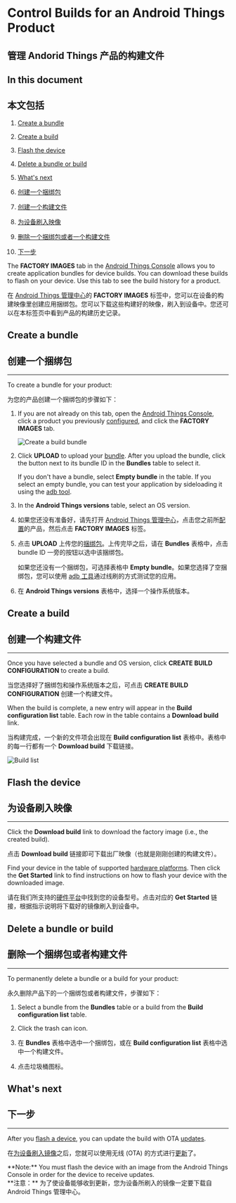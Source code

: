 # Control Builds for an Android Things Product

## 管理 Andorid Things 产品的构建文件

## In this document

## 本文包括

1.  [Create a bundle](#create_a_bundle)
2.  [Create a build](#create_a_build)
3.  [Flash the device](#flash_device)
4.  [Delete a bundle or build](#delete_a_bundle_or_build)
5.  [What's next](#whats-next)


1.  [创建一个捆绑包](#创建一个捆绑包)
2.  [创建一个构建文件](#创建一个构建文件)
3.  [为设备刷入映像](#为设备刷入映像)
4.  [删除一个捆绑包或者一个构建文件](#删除一个捆绑包或者一个构建文件)
5.  [下一步](#下一步)

The **FACTORY IMAGES** tab in the [Android Things Console](https://partner.android.com/things/console) allows you to create application bundles for device builds. You can download these builds to flash on your device. Use this tab to see the build history for a product.

在 [Android Things 管理中心](https://partner.android.com/things/console)的 **FACTORY IMAGES** 标签中，您可以在设备的构建映像里创建应用捆绑包。您可以下载这些构建好的映像，刷入到设备中。您还可以在本标签页中看到产品的构建历史记录。

## Create a bundle

## 创建一个捆绑包

* * *

To create a bundle for your product:

为您的产品创建一个捆绑包的步骤如下：

1.  If you are not already on this tab, open the [Android Things Console](https://partner.android.com/things/console), click a product you previously [configured](https://developer.android.google.cn/things/console/configure.html), and click the **FACTORY IMAGES** tab.

    ![Create a build bundle](https://developer.android.google.cn/things/images/console/build.png)

2.  Click **UPLOAD** to upload your [bundle](https://developer.android.google.cn/things/console/app_bundle.html). After you upload the bundle, click the button next to its bundle ID in the **Bundles** table to select it.

    If you don't have a bundle, select **Empty bundle** in the table. If you select an empty bundle, you can test your application by sideloading it using the [adb tool](https://developer.android.google.cn/tools/help/adb.html).

3.  In the **Android Things versions** table, select an OS version.



1. 如果您还没有准备好，请先打开 [Android Things 管理中心](https://partner.android.com/things/console)，点击您之前所[配置](https://developer.android.google.cn/things/console/configure.html)的产品，然后点击 **FACTORY IMAGES** 标签。

2. 点击 **UPLOAD** 上传您的[捆绑包](https://developer.android.google.cn/things/console/app_bundle.html)。上传完毕之后，请在 **Bundles** 表格中，点击 bundle ID 一旁的按钮以选中该捆绑包。

    如果您还没有一个捆绑包，可选择表格中 **Empty bundle**。如果您选择了空捆绑包，您可以使用 [adb 工具](https://developer.android.google.cn/tools/help/adb.html)通过线刷的方式测试您的应用。

3. 在 **Android Things versions** 表格中，选择一个操作系统版本。


## Create a build

## 创建一个构建文件

* * *

Once you have selected a bundle and OS version, click **CREATE BUILD CONFIGURATION** to create a build.

当您选择好了捆绑包和操作系统版本之后，可点击 **CREATE BUILD CONFIGURATION** 创建一个构建文件。

When the build is complete, a new entry will appear in the **Build configuration list** table. Each row in the table contains a **Download build** link.

当构建完成，一个新的文件项会出现在 **Build configuration list** 表格中。表格中的每一行都有一个 **Download build** 下载链接。

![Build list](https://developer.android.google.cn/things/images/console/build_list.png)

## Flash the device

## 为设备刷入映像

* * *

Click the **Download build** link to download the factory image (i.e., the created build).

点击 **Download build** 链接即可下载出厂映像（也就是刚刚创建的构建文件）。

Find your device in the table of supported [hardware platforms](https://developer.android.google.cn/things/hardware/developer-kits.html). Then click the **Get Started** link to find instructions on how to flash your device with the downloaded image.

请在我们所支持的[硬件平台](https://developer.android.google.cn/things/hardware/developer-kits.html)中找到您的设备型号。点击对应的 **Get Started** 链接，根据指示说明将下载好的镜像刷入到设备中。

## Delete a bundle or build

## 删除一个捆绑包或者构建文件

* * *

To permanently delete a bundle or a build for your product:

永久删除产品下的一个捆绑包或者构建文件，步骤如下：

1.  Select a bundle from the **Bundles** table or a build from the **Build configuration list** table.
2.  Click the trash can icon.



1. 在 **Bundles** 表格中选中一个捆绑包，或在 **Build configuration list** 表格中选中一个构建文件。
2. 点击垃圾桶图标。

## What's next

## 下一步

* * *

After you [flash a device](#flash_device), you can update the build with OTA [updates](https://developer.android.google.cn/things/console/update.html).

在[为设备刷入镜像](#flash_device)之后，您就可以使用无线 (OTA) 的方式进行[更新](https://developer.android.google.cn/things/console/update.html)了。

<aside class="note">**Note:** <span>You must flash the device with an image from the Android Things Console in order for the device to receive updates.</span></aside>

<aside class="note">**注意：** <span>为了使设备能够收到更新，您为设备所刷入的镜像一定要下载自 Android Things 管理中心。</span></aside>

